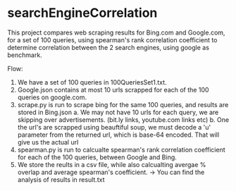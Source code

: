 # searchEngineCorrelation
This project compares web scraping results for Bing.com and Google.com, for a set of 100 queries, using spearman's rank correlation coefficient to determine correlation between the 2 search engines, using google as benchmark.


Flow:
1. We have a set of 100 queries in 100QueriesSet1.txt.
2. Google.json contains at most 10 urls scrapped for each of the 100 queries on google.com.
3. scrape.py is run to scrape bing for the same 100 queries, and results are stored in Bing.json
   a. We may not have 10 urls for each query, we are skipping over advertisements. (bit.ly links, youtube.com links etc)
   b. One the url's are scrapped using beauftiful soup, we must decode a 'u' parameter from the returned url, which is base-64 encoded. That will give us 
   the actual url
4. spearman.py is run to calcualte spearman's rank correlation coefficient for each of the 100 queries, between Google and Bing.
5. We store the reults in a csv file, while also calcualting avergae % overlap and average spearman's coefficient.
-> You can find the analysis of results in result.txt